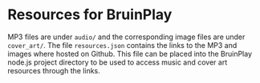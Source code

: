 # Resources for BruinPlay

MP3 files are under `audio/` and the corresponding image files are under `cover_art/`. The file `resources.json` contains the links to the MP3 and images where hosted on Github. This file can be placed into the BruinPlay node.js project directory to be used to access music and cover art resources through the links.